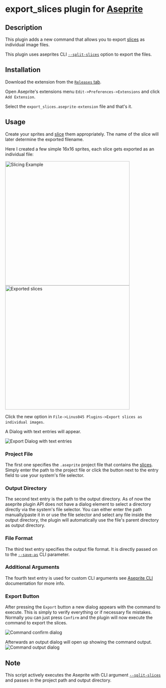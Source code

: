 # export_slices plugin for [Aseprite](https://aseprite.org)

## Description
This plugin adds a new command that allows you to export [slices](https://www.aseprite.org/docs/slices/) as individual image files.

This plugin uses aseprites CLI [`--split-slices`](https://www.aseprite.org/docs/cli//#split-slices) option to export the files.




## Installation
Download the extension from the [`Releases` tab](https://github.com/Linus045/export_slices/releases).

Open Aseprite's extensions menu `Edit->Preferences->Extensions` and click `Add Extension`.

Select the `export_slices.aseprite-extension` file and that's it.

## Usage
Create your sprites and [slice](https://www.aseprite.org/docs/slices/) them appropriately.
The name of the slice will later determine the exported filename.

Here I created a few simple 16x16 sprites, each slice gets exported as an individual file:

<img alt='Slicing Example' src='https://i.imgur.com/TfFqPBZ.png' width='400'>
<img alt='Exported slices' src='https://i.imgur.com/eHC3C8i.png' width='400'>


Click the new option in `File->Linus045 Plugins->Export slices as individual images`.

A Dialog with text entries will appear.

![Export Dialog with text entries](https://i.imgur.com/Wy1p8d8.png)

### Project File
The first one specifies the `.aseprite` project file that contains the [slices](https://www.aseprite.org/docs/slices/).
Simply enter the path to the project file or click the button next to the entry field to use your system's file selector.


### Output Directory
The second text entry is the path to the output directory.
As of now the aseprite plugin API does not have a dialog element to select a directory directly via the system's file selector.
You can either enter the path manually/paste it in or use the file selector and select any file inside the output directory, the plugin will
automatically use the file's parent directory as output directory.


### File Format
The third text entry specifies the output file format.
It is directly passed on to the [`--save-as`](https://www.aseprite.org/docs/cli//#save-as) CLI parameter.


### Additional Arguments
The fourth text entry is used for custom CLI arguments see [Aseprite CLI](https://www.aseprite.org/docs/cli//#options) documentation for more info.

### Export Button
After pressing the `Export` button a new dialog appears with the command to execute.
This is simply to verify everything or if necessary fix mistakes.
Normally you can just press `Confirm` and the plugin will now execute the command to export the slices.

![Command confirm dialog](https://i.imgur.com/cq590Ux.png)


Afterwards an output dialog will open up showing the command output.
![Command output dialog](https://i.imgur.com/Rw3cBHX.png)


## Note
This script actively executes the Aseprite with CLI argument [`--split-slices`](https://www.aseprite.org/docs/cli//#split-slices) and passes in the project path and output directory.

